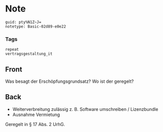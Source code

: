 # Note
```
guid: pty%N1Z~J=
notetype: Basic-02d89-e0e22
```

### Tags
```
repeat
vertragsgestaltung_it
```

## Front
Was besagt der Erschöpfungsgrundsatz? Wo ist der geregelt?

## Back
<ul><li>Weiterverbreitung zulässig z. B. Software umschreiben / Lizenzbundle </li><li>Ausnahme Vermietung</li></ul>Geregelt in § 17 Abs. 2 UrhG.
